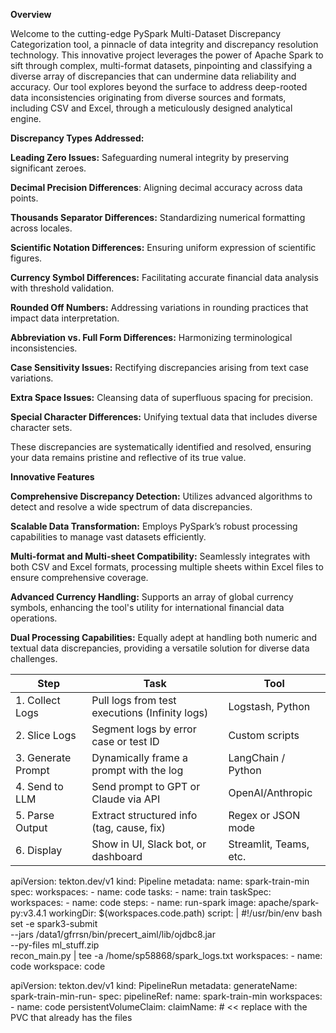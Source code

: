 **Overview**

Welcome to the cutting-edge PySpark Multi-Dataset Discrepancy Categorization tool, a pinnacle of data integrity and discrepancy resolution technology. This innovative project leverages the power of Apache Spark to sift through complex, multi-format datasets, pinpointing and classifying a diverse array of discrepancies that can undermine data reliability and accuracy. Our tool explores beyond the surface to address deep-rooted data inconsistencies originating from diverse sources and formats, including CSV and Excel, through a meticulously designed analytical engine.


**Discrepancy Types Addressed:**

**Leading Zero Issues:** Safeguarding numeral integrity by preserving significant zeroes.

**Decimal Precision Differences**: Aligning decimal accuracy across data points.

**Thousands Separator Differences:** Standardizing numerical formatting across locales.

**Scientific Notation Differences:** Ensuring uniform expression of scientific figures.

**Currency Symbol Differences:** Facilitating accurate financial data analysis with threshold validation.

**Rounded Off Numbers:** Addressing variations in rounding practices that impact data interpretation.

**Abbreviation vs. Full Form Differences:** Harmonizing terminological inconsistencies.

**Case Sensitivity Issues:** Rectifying discrepancies arising from text case variations.

**Extra Space Issues:** Cleansing data of superfluous spacing for precision.

**Special Character Differences:** Unifying textual data that includes diverse character sets.

These discrepancies are systematically identified and resolved, ensuring your data remains pristine and reflective of its true value.

**Innovative Features**

**Comprehensive Discrepancy Detection:** Utilizes advanced algorithms to detect and resolve a wide spectrum of data discrepancies.

**Scalable Data Transformation:** Employs PySpark’s robust processing capabilities to manage vast datasets efficiently.

**Multi-format and Multi-sheet Compatibility:** Seamlessly integrates with both CSV and Excel formats, processing multiple sheets within Excel files to ensure comprehensive coverage.

**Advanced Currency Handling:** Supports an array of global currency symbols, enhancing the tool's utility for international financial data operations.

**Dual Processing Capabilities:** Equally adept at handling both numeric and textual data discrepancies, providing a versatile solution for diverse data challenges.


| Step               | Task                                           | Tool                   |
| ------------------ | ---------------------------------------------- | ---------------------- |
| 1. Collect Logs    | Pull logs from test executions (Infinity logs) | Logstash, Python       |
| 2. Slice Logs      | Segment logs by error case or test ID          | Custom scripts         |
| 3. Generate Prompt | Dynamically frame a prompt with the log        | LangChain / Python     |
| 4. Send to LLM     | Send prompt to GPT or Claude via API           | OpenAI/Anthropic       |
| 5. Parse Output    | Extract structured info (tag, cause, fix)      | Regex or JSON mode     |
| 6. Display         | Show in UI, Slack bot, or dashboard            | Streamlit, Teams, etc. |






apiVersion: tekton.dev/v1
kind: Pipeline
metadata:
  name: spark-train-min
spec:
  workspaces:
    - name: code
  tasks:
    - name: train
      taskSpec:
        workspaces:
          - name: code
        steps:
          - name: run-spark
            image: apache/spark-py:v3.4.1
            workingDir: $(workspaces.code.path)
            script: |
              #!/usr/bin/env bash
              set -e
              spark3-submit \
                --jars /data1/gfrrsn/bin/precert_aiml/lib/ojdbc8.jar \
                --py-files ml_stuff.zip \
                recon_main.py | tee -a /home/sp58868/spark_logs.txt
      workspaces:
        - name: code
          workspace: code





apiVersion: tekton.dev/v1
kind: PipelineRun
metadata:
  generateName: spark-train-min-run-
spec:
  pipelineRef:
    name: spark-train-min
  workspaces:
    - name: code
      persistentVolumeClaim:
        claimName: <YOUR-PVC-NAME>   # << replace with the PVC that already has the files
